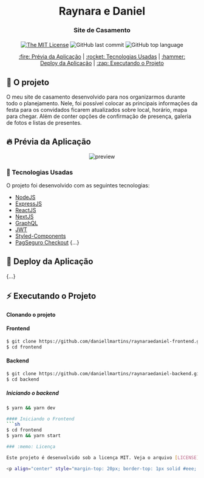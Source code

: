 <div align="center" style="margin-bottom: 20px;">
<h1>Raynara e Daniel</h1>
<h3>Site de Casamento</h3>
</div>

<div align="center" style="margin: 20px;">

[![The MIT License](https://img.shields.io/badge/license-MIT-green.svg?style=flat-square)](http://github.com/daniellmartins/raynaraedaniel-frontend/LICENSE.md)
![GitHub last commit](https://img.shields.io/github/last-commit/daniellmartins/raynaraedaniel-frontend?color=green&style=flat-square)
![GitHub top language](https://img.shields.io/github/languages/top/daniellmartins/raynaraedaniel-frontend?style=flat-square)


<p align="center" >
  <a href="#fire-prévia-da-aplicação"> :fire: Prévia da Aplicação</a> |
  <a href="#rocket-tecnologias-usadas"> :rocket: Tecnologias Usadas</a> |
  <a href="#hammer-deploy-da-aplicação"> :hammer: Deploy da Aplicação</a> |
  <a href="#zap-executando-o-projeto"> :zap: Executando o Projeto </a> 
</p>

</div>

## :barber: O projeto

O meu site de casamento desenvolvido para nos organizarmos durante todo o planejamento. Nele, foi possível colocar as principais informações da festa para os convidados ficarem atualizados sobre local, horário, mapa para chegar. Além de conter opções de confirmação de presença, galeria de fotos e listas de presentes.

## :fire: Prévia da Aplicação

<div align="center"> 
<img src="https://media.giphy.com/media/SBUuGSKjlf7SdmBygF/giphy.gif" alt="preview"/>
</div>

### :rocket: Tecnologias Usadas

O projeto foi desenvolvido com as seguintes tecnologias:

- [NodeJS](https://nodejs.org/)
- [ExpressJS](https://expressjs.com/)
- [ReactJS](https://reactjs.org/)
- [NextJS](https://nextjs.org/)
- [GraphQL](https://graphql.org/)
- [JWT](https://jwt.io/)
- [Styled-Components](https://styled-components.com/)
- [PagSeguro Checkout](https://pagseguro.uol.com.br/para-seu-negocio/online/tela-de-pagamento#rmcl)
{...}

## :hammer: Deploy da Aplicação
{...}

## :zap: Executando o Projeto
#### Clonando o projeto

#### Frontend
```sh
$ git clone https://github.com/daniellmartins/raynaraedaniel-frontend.git frontend
$ cd frontend
```

#### Backend
```sh
$ git clone https://github.com/daniellmartins/raynaraedaniel-backend.git backend
$ cd backend
```
##### Iniciando o backend
```sh
$ yarn && yarn dev

#### Iniciando o Frontend
```sh
$ cd frontend
$ yarn && yarn start

### :memo: Licença

Este projeto é desenvolvido sob a licença MIT. Veja o arquivo [LICENSE](LICENSE.md) para saber mais detalhes.

<p align="center" style="margin-top: 20px; border-top: 1px solid #eee; padding-top: 20px;">Feito com :purple_heart: by <strong> Daniel Martins</strong> </p>
